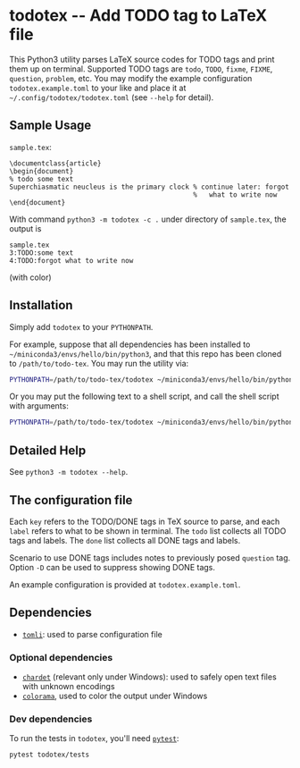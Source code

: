 # todotex -- Add TODO tag to LaTeX file

This Python3 utility parses LaTeX source codes for TODO tags and print them up on terminal.
Supported TODO tags are `todo`, `TODO`, `fixme`, `FIXME`, `question`, `problem`, etc.
You may modify the example configuration `todotex.example.toml` to your like and place it at `~/.config/todotex/todotex.toml` (see `--help` for detail).

## Sample Usage

`sample.tex`:

```
\documentclass{article}
\begin{document}
% todo some text
Superchiasmatic neucleus is the primary clock % continue later: forgot
                                              %   what to write now
\end{document}
```

With command `python3 -m todotex -c .` under directory of `sample.tex`, the output is

```
sample.tex
3:TODO:some text
4:TODO:forgot what to write now
```

(with color)

## Installation

Simply add `todotex` to your `PYTHONPATH`.

For example, suppose that all dependencies has been installed to `~/miniconda3/envs/hello/bin/python3`, and that this repo has been cloned to `/path/to/todo-tex`.
You may run the utility via:

```bash
PYTHONPATH=/path/to/todo-tex/todotex ~/miniconda3/envs/hello/bin/python3 -m todotex --help
```

Or you may put the following text to a shell script, and call the shell script with arguments:

```bash
PYTHONPATH=/path/to/todo-tex/todotex ~/miniconda3/envs/hello/bin/python3 -m todotex "$@"
```

## Detailed Help

See `python3 -m todotex --help`.

## The configuration file

Each `key` refers to the TODO/DONE tags in TeX source to parse, and each `label` refers to what to be shown in terminal.
The `todo` list collects all TODO tags and labels.
The `done` list collects all DONE tags and labels.

Scenario to use DONE tags includes notes to previously posed `question` tag.
Option `-D` can be used to suppress showing DONE tags.

An example configuration is provided at `todotex.example.toml`.

## Dependencies

- [`tomli`](https://github.com/hukkin/tomli): used to parse configuration file

### Optional dependencies

- [`chardet`](https://github.com/chardet/chardet) (relevant only under Windows): used to safely open text files with unknown encodings
- [`colorama`](https://github.com/tartley/colorama), used to color the output under Windows

### Dev dependencies

To run the tests in `todotex`, you'll need [`pytest`](https://docs.pytest.org/en/7.4.x/):

```bash
pytest todotex/tests
```
